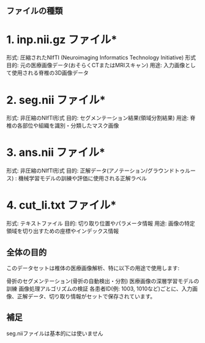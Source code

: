 ## ファイルの種類
# 1. inp.nii.gz ファイル*
 形式: 圧縮されたNIfTI (Neuroimaging Informatics Technology Initiative) 形式
 目的: 元の医療画像データ(おそらくCTまたはMRIスキャン)
 用途: 入力画像として使用される脊椎の3D画像データ
# 2. seg.nii ファイル*
 形式: 非圧縮のNIfTI形式
 目的: セグメンテーション結果(領域分割結果)
 用途: 脊椎の各部位や組織を識別・分類したマスク画像
# 3. ans.nii ファイル*
 形式: 非圧縮のNIfTI形式
 目的: 正解データ(アノテーション/グラウンドトゥルース)
 : 機械学習モデルの訓練や評価に使用される正解ラベル
# 4. cut_li.txt ファイル*
 形式: テキストファイル
 目的: 切り取り位置やパラメータ情報
 用途: 画像の特定領域を切り出すための座標やインデックス情報

## 全体の目的
 このデータセットは椎体の医療画像解析、特に以下の用途で使用します:

 骨折のセグメンテーション(骨折の自動検出・分割)
 医療画像の深層学習モデルの訓練
 画像処理アルゴリズムの検証
 各患者ID(例: 1003, 1010など)ごとに、入力画像、正解データ、切り取り情報がセットで保存されています。

## 補足
 seg.niiファイルは基本的には使いません

